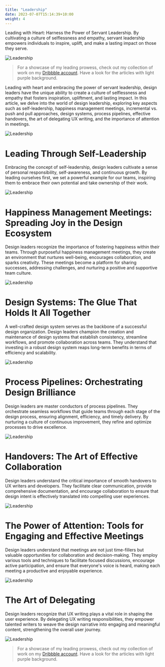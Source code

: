 ```yaml
---
title: "Leadership"
date: 2023-07-07T15:14:39+10:00
weight: 4
---
```


Leading with Heart: Harness the Power of Servant Leadership. By cultivating a culture of selflessness and empathy, servant leadership empowers individuals to inspire, uplift, and make a lasting impact on those they serve.

![Leadership](/images/illustrations/undraw_team_spirit_re_yl1v.svg)

> For a showcase of my leading prowess, check out my collection of work on my [Dribbble account](https://dribbble.com/BeautyAndTheByte). Have a look for the articles with light purple background. 



Leading with heart and embracing the power of servant leadership, design leaders have the unique ability to create a culture of selflessness and empathy that fosters inspiration, upliftment, and lasting impact. In this article, we delve into the world of design leadership, exploring key aspects such as self-leadership, happiness management meetings, incremental vs. push and pull approaches, design systems, process pipelines, effective handovers, the art of delegating UX writing, and the importance of attention in meetings.

![Leadership](/images/illustrations/undraw_social_interaction_re_dyjh.svg)

# Leading Through Self-Leadership
Embracing the concept of self-leadership, design leaders cultivate a sense of personal responsibility, self-awareness, and continuous growth. By leading ourselves first, we set a powerful example for our teams, inspiring them to embrace their own potential and take ownership of their work.

![Leadership](/images/illustrations/undraw_engineering_team_a7n2.svg)


# Happiness Management Meetings: Spreading Joy in the Design Ecosystem
Design leaders recognize the importance of fostering happiness within their teams. Through purposeful happiness management meetings, they create an environment that nurtures well-being, encourages collaboration, and sparks creativity. These meetings become a platform for sharing successes, addressing challenges, and nurturing a positive and supportive team culture.

![Leadership](/images/illustrations/undraw_in_the_office_re_jtgc.svg)

# Design Systems: The Glue That Holds It All Together
A well-crafted design system serves as the backbone of a successful design organization. Design leaders champion the creation and maintenance of design systems that establish consistency, streamline workflows, and promote collaboration across teams. They understand that investing in a robust design system reaps long-term benefits in terms of efficiency and scalability.

![Leadership](/images/illustrations/undraw_our_solution_re_8yk6.svg)

# Process Pipelines: Orchestrating Design Brilliance
Design leaders are master conductors of process pipelines. They orchestrate seamless workflows that guide teams through each stage of the design process, ensuring alignment, efficiency, and timely delivery. By nurturing a culture of continuous improvement, they refine and optimize processes to drive excellence.

![Leadership](/images/illustrations/undraw_team_collaboration_re_ow29.svg)

# Handovers: The Art of Effective Collaboration
Design leaders understand the critical importance of smooth handovers to UX writers and developers. They facilitate clear communication, provide comprehensive documentation, and encourage collaboration to ensure that design intent is effectively translated into compelling user experiences.

![Leadership](/images/illustrations/undraw_group_selfie_re_h8gb.svg)

# The Power of Attention: Tools for Engaging and Effective Meetings
Design leaders understand that meetings are not just time-fillers but valuable opportunities for collaboration and decision-making. They employ various tools and techniques to facilitate focused discussions, encourage active participation, and ensure that everyone's voice is heard, making each meeting a productive and enjoyable experience.

![Leadership](/images/illustrations/undraw_creative_thinking_re_9k71.svg)

# The Art of Delegating 
Design leaders recognize that UX writing plays a vital role in shaping the user experience. By delegating UX writing responsibilities, they empower talented writers to weave the design narrative into engaging and meaningful content, strengthening the overall user journey.

![Leadership](/images/illustrations/undraw_sharing_knowledge_03vp.svg)


> For a showcase of my leading prowess, check out my collection of work on my [Dribbble account](https://dribbble.com/BeautyAndTheByte). Have a look for the articles with light purple background. 